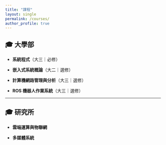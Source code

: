 ```yaml
---
title: "課程"
layout: single
permalink: /courses/
author_profile: true
---
```


## 🎓 大學部

- **系統程式**（大三｜必修）  

- **嵌入式系統概論**（大二｜選修）  

- **計算機網路管理與分析**（大三｜選修）  

- **ROS 機器人作業系統**（大三｜選修）  

---

## 🎓 研究所

- **雲端運算與物聯網**  

- **多媒體系統**  